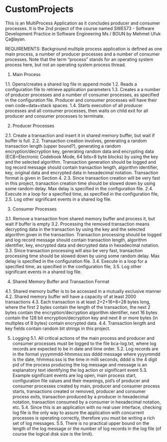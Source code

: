 # CustomProjects

This is an MultiProcess Application as it concludes producer and consumer processes. It is the 2nd project of the
course named SWE573 - Software Development Practice in Software Engineering Ms / BOUN by Mehmet Ufuk Çağlayan.

REQUIREMENTS:
Background multiple process application is defined as one main process, a number of producer processes
and a number of consumer processes. Note that the term “process” stands for an operating system process 
here, but not an operating system process thread.

1. Main Process

1.1. Opens/creates a shared log file in append mode 
1.2. Reads a configuration file to retrieve application parameters
1.3. Creates a a number of producer processes and a number of consumer processes, as specified in 
the configuration file. Producer and consumer processes will have their own code+data+stack spaces.
1.4. Starts execution of all producer processes and all consumer processes, then waits on child exit for 
all producer and consumer processes to terminate.

2. Producer Processes

2.1. Create a transaction and insert it in shared memory buffer, but wait if buffer is full.
2.2. Transaction creation involves, generating a random transaction length (upper bound?), generating 
a random encryption/decryption key, generating random data and encrypting data 
(ECB=Electronic Codebook Mode, 64 bits=8 byte blocks) by using the key and the selected 
algorithm. Transaction generation should be logged and log record message should contain 
transaction length, algorithm identifier, key, original data and encrypted data in hexadecimal 
notation. Transaction format is given in Section 4.
2.3. Since transaction creation will be very fast in this project, transaction creation time should be 
slowed down by using some random delay. Max delay is specified in the configuration file.
2.4. Execute in a loop for a specified time, as specified in the configuration file,
2.5. Log other significant events in a shared log file.

3. Consumer Processes

3.1. Remove a transaction from shared memory buffer and process it, but wait if buffer is empty
3.2. Processing the removed transaction means decrypting data in the transaction by using the key and 
the selected algorithm given in the transaction. Transaction processing should be logged and log 
record message should contain transaction length, algorithm identifier, key, encrypted data and 
decrypted data in hexadecimal notation.
3.3.  Since transaction processing will also be very fast, transaction processing time should be slowed 
down by using some random delay. Max delay is specified in the configuration file.
3.4. Execute in a loop for a specified time, as specified in the configuration file,
3.5. Log other significant events in a shared log file.

4. Shared Memory Buffer and Transaction Format

4.1. Shared memory buffer is to be accessed in a mutually exclusive manner
4.2. Shared memory buffer will have a capacity of at least 2000 transactions
4.3. Each transaction is at least 2+2+16+8=28 bytes long, where the first 2 bytes contain the length of 
the transaction, the next 2 bytes contain the encryption/decryption algorithm identifier, next 16 
bytes contain the 128 bit encryption/decryption key and next 8 or more bytes (in multiples of 8 
bytes) contain encrypted data.
4.4. Transaction length and key fields contain random bit strings in this project.

5. Logging
5.1. All critical actions of the main process and producer and consumer processes must be logged to 
the file bca-log.txt, where log records are expected to be in date and time order.
5.2. Log records are in the format yyyymmdd-hhmmss:sss dddd message
where yyyymmdd is the date, hhmmss:sss is the time in milli seconds,  dddd is the 4 digit pid of 
the process producing the log message and message is an explanatory text identifying the log 
action or significant event
5.3. Example significant events are log open, main process start, configuration file values and their 
meanings, pid’s of producer and consumer processes created by main, producer and consumer 
process starts, transactions created or removed, producer and consumer process exits, transaction 
produced by a producer in hexadecimal notation, transaction consumed by a consumer in 
hexadecimal notation, etc.
5.4. Since this is an application with no real user interface, checking log file is the only way to assure 
the application with concurrent processes is operating correctly, therefore you must be writing a 
rich set of log messages.
5.5. There is no practical upper bound on the length of the log message or the number of log records 
in the log file (of course the logical disk size is the limit). 
